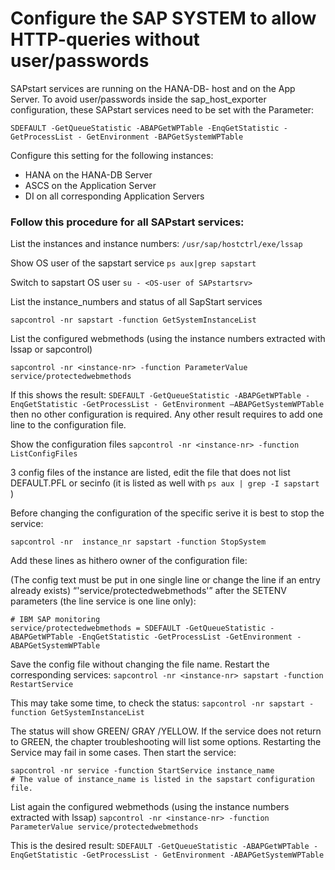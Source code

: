 # Configure the SAP SYSTEM to allow HTTP-queries without user/passwords

SAPstart services are running on the HANA-DB- host and on the App Server.
To avoid user/passwords inside the sap_host_exporter configuration,
these SAPstart services need to be set with the Parameter:

```
SDEFAULT -GetQueueStatistic -ABAPGetWPTable -EnqGetStatistic -GetProcessList - GetEnvironment -BAPGetSystemWPTable
```

Configure this setting for the following instances:

- HANA on the HANA-DB Server
- ASCS on the Application Server
- DI on all corresponding Application Servers

### Follow this procedure for all SAPstart services:

List the instances and instance numbers:
`/usr/sap/hostctrl/exe/lssap`

Show OS user of the sapstart service
`ps aux|grep sapstart`

Switch to sapstart OS user
`su - <OS-user of SAPstartsrv>`

List the instance_numbers and status of all SapStart services

`sapcontrol -nr sapstart -function GetSystemInstanceList`

List the configured webmethods (using the instance numbers extracted with lssap or sapcontrol)

`sapcontrol -nr <instance-nr> -function ParameterValue service/protectedwebmethods`

If this shows the result:
`SDEFAULT -GetQueueStatistic -ABAPGetWPTable -EnqGetStatistic -GetProcessList - GetEnvironment –ABAPGetSystemWPTable`
then no other configuration is required.
Any other result requires to add one line to the configuration file.

Show the configuration files
`sapcontrol -nr <instance-nr> -function ListConfigFiles`

3 config files of the instance are listed,
edit the file that does not list DEFAULT.PFL or secinfo
(it is listed as well with `ps aux | grep -I sapstart `)

Before changing the configuration of the specific serive it is best to stop the service:

`sapcontrol -nr  instance_nr sapstart -function StopSystem`


Add these lines as hithero owner of the configuration file:

(The config text must be put in one single line or change the line if an entry already exists)
“'service/protectedwebmethods'” after the SETENV parameters (the line service is one line only):

```
# IBM SAP monitoring
service/protectedwebmethods = SDEFAULT -GetQueueStatistic -ABAPGetWPTable -EnqGetStatistic -GetProcessList -GetEnvironment -ABAPGetSystemWPTable
```

Save the config file without changing the file name.
Restart the corresponding services:
`sapcontrol -nr <instance-nr> sapstart -function RestartService`

This may take some time, to check the status:
`sapcontrol -nr sapstart -function GetSystemInstanceList`

The status will show GREEN/ GRAY /YELLOW.
If the service does not return to GREEN, the chapter troubleshooting will list some options.
Restarting the Service may fail in some cases.
Then start the service:

```
sapcontrol -nr service -function StartService instance_name
# The value of instance_name is listed in the sapstart configuration file.
```

List again the configured webmethods (using the instance numbers extracted with lssap)
`sapcontrol -nr <instance-nr> -function ParameterValue service/protectedwebmethods`

This is the desired result:
`SDEFAULT -GetQueueStatistic -ABAPGetWPTable -EnqGetStatistic -GetProcessList - GetEnvironment -ABAPGetSystemWPTable`
